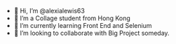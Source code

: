 - 👋 Hi, I’m @alexialewis63 
- 👀 I’m a Collage student from Hong Kong
- 🌱 I’m currently learning Front End and Selenium 
- 💞️ I’m looking to collaborate with Big Project someday. 

<!---
alexialewis63/alexialewis63 is a ✨ special ✨ repository because its `README.md` (this file) appears on your GitHub profile.
You can click the Preview link to take a look at your changes.
--->
